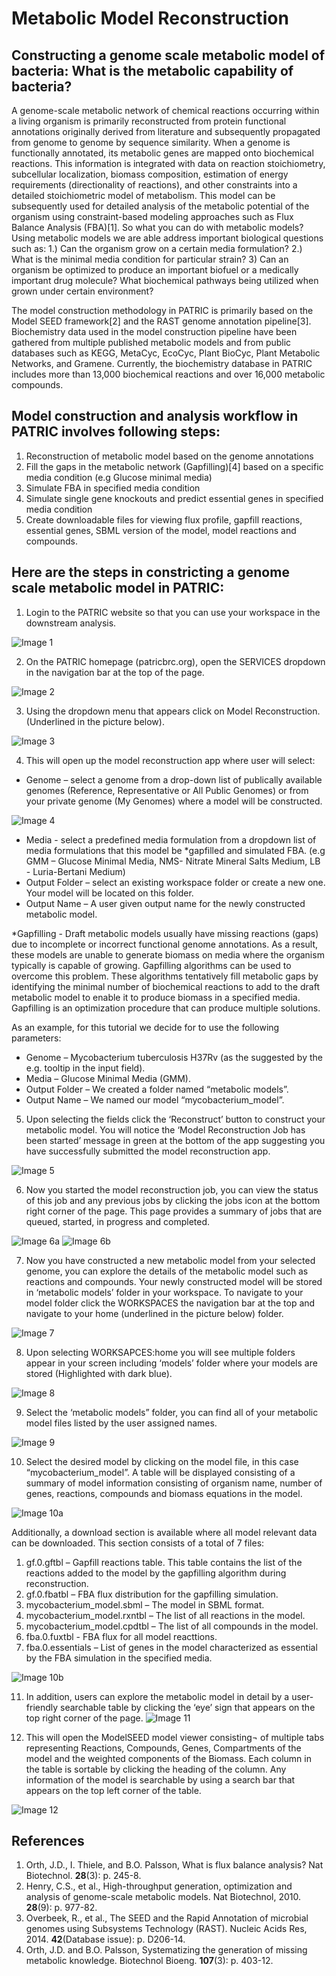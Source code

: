 # Metabolic Model Reconstruction

## Constructing a genome scale metabolic model of bacteria: What is the metabolic capability of bacteria?

A genome-scale metabolic network of chemical reactions occurring within a living organism is primarily reconstructed from protein functional annotations originally derived from literature and subsequently propagated from genome to genome by sequence similarity. When a genome is functionally annotated, its metabolic genes are mapped onto biochemical reactions. This information is integrated with data on reaction stoichiometry, subcellular localization, biomass composition, estimation of energy requirements (directionality of reactions), and other constraints into a detailed stoichiometric model of metabolism. This model can be subsequently used for detailed analysis of the metabolic potential of the organism using constraint-based modeling approaches such as Flux Balance Analysis (FBA)[1]. So what you can do with metabolic models? Using metabolic models we are able address important biological questions such as: 1.) Can the organism grow on a certain media formulation? 2.) What is the minimal media condition for particular strain? 3) Can an organism be optimized to produce an important biofuel or a medically important drug molecule? What biochemical pathways being utilized when grown under certain environment?

The model construction methodology in PATRIC is primarily based on the Model SEED framework[2] and the RAST genome annotation pipeline[3]. Biochemistry data used in the model construction pipeline have been gathered from multiple published metabolic models and from public databases such as KEGG, MetaCyc, EcoCyc, Plant BioCyc, Plant Metabolic Networks, and Gramene. Currently, the biochemistry database in PATRIC includes more than 13,000 biochemical reactions and over 16,000 metabolic compounds. 

## Model construction and analysis workflow in PATRIC involves following steps:

1.	Reconstruction of metabolic model based on the genome annotations
2.	Fill the gaps in the metabolic network (Gapfilling)[4] based on a specific media condition (e.g Glucose minimal media)
3.	Simulate FBA in specified media condition 
4.	Simulate single gene knockouts and predict essential genes in specified media condition
5.	Create downloadable files for viewing flux profile, gapfill reactions, essential genes, SBML version of the model, model reactions and compounds.

## Here are the steps in constricting a genome scale metabolic model in PATRIC:

1.	Login to the PATRIC website so that you can use your workspace in the downstream analysis.

![Image 1](images/image1.png)

2.	On the PATRIC homepage (patricbrc.org), open the SERVICES dropdown in the navigation bar at the top of the page.

![Image 2](images/image2.png)

3.	Using the dropdown menu that appears click on Model Reconstruction. (Underlined in the picture below).

![Image 3](images/image3.png)

4.	This will open up the model reconstruction app where user will select:
  - Genome – select a genome from a drop-down list of publically available genomes (Reference, Representative or All Public Genomes) or from your private genome (My Genomes) where a model will be constructed.

  ![Image 4](images/image4.png)

  - Media - select a predefined media formulation from a dropdown list of media formulations that this model be *gapfilled and simulated FBA. (e.g GMM – Glucose Minimal Media, NMS- Nitrate Mineral Salts Medium, LB - Luria-Bertani Medium) 
  - Output Folder – select an existing workspace folder or create a new one. Your model will be located on this folder. 
  - Output Name – A user given output name for the newly constructed metabolic model.

  *Gapfilling - Draft metabolic models usually have missing reactions (gaps) due to incomplete or incorrect functional genome annotations. As a result, these models are unable to generate biomass on media where the organism typically is capable of growing. Gapfilling algorithms can be used to overcome this problem. These algorithms tentatively fill metabolic gaps by identifying the minimal number of biochemical reactions to add to the draft metabolic model to enable it to produce biomass in a specified media. Gapfilling is an optimization procedure that can produce multiple solutions.

  As an example, for this tutorial we decide for to use the following parameters:

  - Genome – Mycobacterium tuberculosis H37Rv (as the suggested by the e.g. tooltip in the input field).
  - Media – Glucose Minimal Media (GMM).
  - Output Folder – We created a folder named “metabolic models”.
  - Output Name – We named our model “mycobacterium_model”.

5. Upon selecting the fields click the ‘Reconstruct’ button to construct your metabolic model. You will notice the ‘Model Reconstruction Job has been started’ message in green at the bottom of the app suggesting you have successfully submitted the model reconstruction app.

![Image 5](images/image5.png)

 6. Now you started the model reconstruction job, you can view the status of this job and any previous jobs by clicking the jobs icon at the bottom right corner of the page. This page provides a summary of jobs that are queued, started, in progress and completed.

![Image 6a](images/image6a.png)
![Image 6b](images/image6b.png)

7. Now you have constructed a new metabolic model from your selected genome, you can explore the details of the metabolic model such as reactions and compounds. Your newly constructed model will be stored in ‘metabolic models’ folder in your workspace.  To navigate to your model folder click the WORKSPACES the navigation bar at the top and navigate to your home (underlined in the picture below) folder.

![Image 7](images/image7.png)

8. Upon selecting WORKSAPCES:home you will see multiple folders appear in your screen including ‘models’ folder where your models are stored (Highlighted with dark blue).

![Image 8](images/image8.png)

9. Select the ‘metabolic models” folder, you can find all of your metabolic model files listed by the user assigned names.

![Image 9](images/image9.png)

10.	Select the desired model by clicking on the model file, in this case “mycobacterium_model”. A table will be displayed consisting of a summary of model information consisting of organism name, number of genes, reactions, compounds and biomass equations in the model.

![Image 10a](images/image10a.png)

Additionally, a download section is available where all model relevant data can be downloaded. This section consists of a total of 7 files:

1.	gf.0.gftbl – Gapfill reactions table. This table contains the list of the reactions added to the model by the gapfilling algorithm during reconstruction.
2.	gf.0.fbatbl – FBA flux distribution for the gapfilling simulation.
3.	mycobacterium_model.sbml – The model in SBML format.
4.	mycobacterium_model.rxntbl – The list of all reactions in the model.
5.	mycobacterium_model.cpdtbl – The list of all compounds in the model.
6.	fba.0.fuxtbl -  FBA flux for all model reacttions.
7.	fba.0.essentials – List of genes in the model characterized as essential by the FBA simulation in the specified media.

![Image 10b](images/image10b.png)

11.	In addition, users can explore the metabolic model in detail by a user-friendly searchable table by clicking the ‘eye’ sign that appears on the top right corner of the page.
![Image 11](images/image11.png)

12.	This will open the ModelSEED model viewer consisting¬ of multiple tabs representing Reactions, Compounds, Genes, Compartments of the model and the weighted components of the Biomass. Each column in the table is sortable by clicking the heading of the column. Any information of the model is searchable by using a search bar that appears on the top left corner of the table.

![Image 12](images/image12.png)

## References

1.	Orth, J.D., I. Thiele, and B.O. Palsson, What is flux balance analysis? Nat Biotechnol. **28**(3): p. 245-8.
2.	Henry, C.S., et al., High-throughput generation, optimization and analysis of genome-scale metabolic models. Nat Biotechnol, 2010. **28**(9): p. 977-82.
3.	Overbeek, R., et al., The SEED and the Rapid Annotation of microbial genomes using Subsystems Technology (RAST). Nucleic Acids Res, 2014. **42**(Database issue): p. D206-14.
4.	Orth, J.D. and B.O. Palsson, Systematizing the generation of missing metabolic knowledge. Biotechnol Bioeng. **107**(3): p. 403-12.

